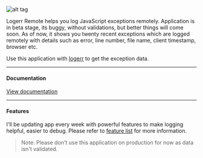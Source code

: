 ![alt tag](http://i.imgur.com/aCnkd6q.jpg)

Logerr Remote helps you log JavaScript exceptions remotely. Application is in beta stage, its buggy, without validations, but better things will come soon. As of now, it shows you twenty recent exceptions which are logged remotely with details such as error, line number, file name, client timestamp, browser etc.

Use this application with [logerr](https://github.com/i-break-codes/logerr) to get the exception data.

---

#### Documentation
[View documentation](https://i-break-codes.github.io/logerr-remote/)

---

#### Features

I'll be updating app every week with powerful features to make logging helpful, easier to debug. Please refer to [feature list](https://i-break-codes.github.io/logerr-remote/#features) for more information.

> Note: Please don't use this application on production for now as data isn't validated.
